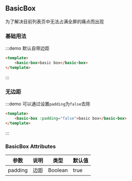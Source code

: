 ## BasicBox
为了解决目前列表页中无法占满全屏的痛点而出现




### 基础用法
:::demo 默认自带边距

```html
<template>
    <basic-box>basic box</basic-box>
</template>
```
:::



### 无边距
:::demo 可以通过设置`padding`为`false`去除

```html
<template>
    <basic-box :padding="false">basic box</basic-box>
</template>
```
:::

### BasicBox Attributes
| 参数 | 说明 | 类型 | 默认值 |
|  ----  | ----  |---- | ---|
| padding | 边距 | Boolean | true |